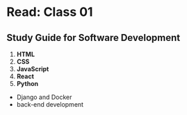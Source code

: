 # Read: Class 01

## Study Guide for Software Development

1. **HTML**
2. **CSS**
3. **JavaScript**
4. **React**
5. **Python**

- Django and Docker
- back-end development
